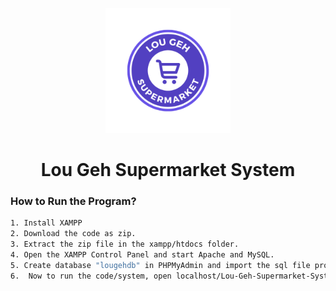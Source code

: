 
<p align="center">
    <img src="assets/img/logo.png" alt="Logo" width="200" height="200" margin="0px">
    <h1 align="center">Lou Geh Supermarket System</h3>
</p>

### How to Run the Program?

```sh
1. Install XAMPP 
2. Download the code as zip.
3. Extract the zip file in the xampp/htdocs folder. 
4. Open the XAMPP Control Panel and start Apache and MySQL.
5. Create database "lougehdb" in PHPMyAdmin and import the sql file provided.
6.  Now to run the code/system, open localhost/Lou-Geh-Supermarket-System/ in your browser.
```
